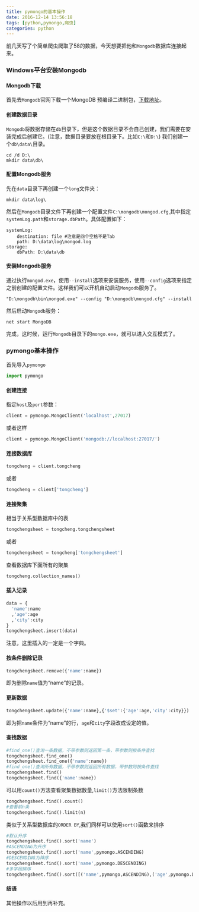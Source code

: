 ```yaml
---
title: pymongo的基本操作
date: 2016-12-14 13:56:18
tags: [python,pymongo,爬虫]
categories: python
---
```

前几天写了个简单爬虫爬取了58的数据，今天想要把他和`Mongodb`数据库连接起来。
### Windows平台安装Mongodb
#### Mongodb下载
首先去`Mongodb`官网下载一个MongoDB 预编译二进制包，<a href="https://www.mongodb.com/download-center#community">下载地址</a>。
#### 创建数据目录
`Mongodb`将数据存储在`db`目录下，但是这个数据目录不会自己创建，我们需要在安装完成后创建它。(注意，数据目录要放在根目录下。比如`C:\`和`D:\`)
我们创建一个`db\data\`目录。
```shell
cd /d D:\
mkdir data\db\
```
#### 配置Mongodb服务
先在`data`目录下再创建一个`long`文件夹：
```shell
mkdir data\log\
```
然后在`Mongodb`目录文件下再创建一个配置文件`C:\mongodb\mongod.cfg`,其中指定 `systemLog.path`和`storage.dbPath`。具体配置如下：
```shell
systemLog:
    destination: file #注意是四个空格不是Tab
    path: D:\data\log\mongod.log
storage:
    dbPath: D:\data\db
```
#### 安装Mongodb服务
通过执行`mongod.exe`，使用`--install`选项来安装服务，使用`--config`选项来指定之前创建的配置文件。这样我们可以开机自动启动`Mongodb`服务了。
```shell
"D:\mongodb\bin\mongod.exe" --config "D:\mongodb\mongod.cfg" --install
```
然后启动`Mongodb`服务：
```shell
net start MongoDB
```
完成，这时候，运行`Mongodb`目录下的`mongo.exe`，就可以进入交互模式了。
### pymongo基本操作
首先导入`pymongo`
```python
import pymongo
```
#### 创建连接
指定`host`及`port`参数：
```python
client = pymongo.MongoClient('localhost',27017)
```
或者这样
```python
client = pymongo.MongoClient('mongodb://localhost:27017/')
```
#### 连接数据库
```python
tongcheng = client.tongcheng
```
或者
```python
tongcheng = client['tongcheng']
```
#### 连接聚集
相当于关系型数据库中的表
```python
tongchengsheet = tongcheng.tongchengsheet
```
或者
```python
tongchengsheet = tongcheng['tongchengsheet']
```
查看数据库下面所有的聚集
```python
tongcheng.collection_names()
```
#### 插入记录
```python
data = {
  'name':name
  ,'age':age
  ,'city':city
}
tongchengsheet.insert(data)
```
注意，这里插入的一定是一个字典。
#### 按条件删除记录
```python
tongchengsheet.remove({'name':name})
```
即为删除`name`值为“name”的记录。
#### 更新数据
```python
tongchengsheet.update({'name':name},{'$set':{'age':age,'city':city}})
```
即为把`name`条件为“name”的行，`age`和`city`字段改成设定的值。
#### 查找数据
```python
#find_one()查询一条数据，不带参数则返回第一条，带参数则按条件查找
tongchengsheet.find_one()
tongchengsheet.find_one({'name':name})
#find_one()查询所有数据，不带参数则返回所有数据，带参数则按条件查找
tongchengsheet.find()
tongchengsheet.find({'name':name})
```
可以用`count()`方法查看聚集数据数量,`limit()`方法限制条数
```python
tongchengsheet.find().count()
#查看前n条
tongchengsheet.find().limit(n)
```
类似于关系型数据库的`ORDER BY`,我们同样可以使用`sort()`函数来排序
```python
#默认升序
tongchengsheet.find().sort('name')
#ASCENDING为升序
tongchengsheet.find().sort('name',pymongo.ASCENDING)
#DESCENDING为降序
tongchengsheet.find().sort('name',pymongo.DESCENDING)
#多字段排序
tongchengsheet.find().sort([('name',pymongo,ASCENDING),('age',pymongo.DESCENDING)])
```
#### 结语
其他操作以后用到再补充。